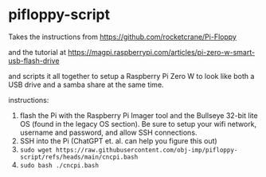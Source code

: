 # pifloppy-script


Takes the instructions from https://github.com/rocketcrane/Pi-Floppy

and the tutorial at https://magpi.raspberrypi.com/articles/pi-zero-w-smart-usb-flash-drive

and scripts it all together to setup a Raspberry Pi Zero W to look like both a USB drive and a samba share at the same time. 

instructions:

1. flash the Pi with the Raspberry Pi Imager tool and the Bullseye 32-bit lite OS (found in the legacy OS section).  Be sure to setup your wifi network, username and password, and allow SSH connections. 
2. SSH into the Pi (ChatGPT et. al. can help you figure this out)
3. `sudo wget https://raw.githubusercontent.com/obj-imp/pifloppy-script/refs/heads/main/cncpi.bash`
4. `sudo bash ./cncpi.bash`
